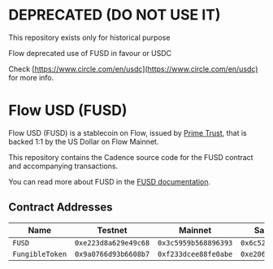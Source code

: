 # DEPRECATED (DO NOT USE IT)

This repository exists only for historical purpose 

Flow deprecated use of FUSD in favour or USDC

Check [https://www.circle.com/en/usdc](https://www.circle.com/en/usdc) for more info.

# Flow USD (FUSD)

Flow USD (FUSD) is a stablecoin on Flow, 
issued by [Prime Trust](https://www.primetrust.com/), 
that is backed 1:1 by the US Dollar on Flow Mainnet.

This repository contains the Cadence source code for the FUSD contract
and accompanying transactions.

You can read more about FUSD in the [FUSD documentation](https://docs.onflow.org/fusd).

## Contract Addresses

|Name|Testnet|Mainnet|Sandboxnet|
|----|-------|-------|----------|
|`FUSD`|`0xe223d8a629e49c68`|`0x3c5959b568896393`|`0x6c52cbc80f034d1b`|
|`FungibleToken`|`0x9a0766d93b6608b7`|`0xf233dcee88fe0abe`|`0xe20612a0776ca4bf`|
